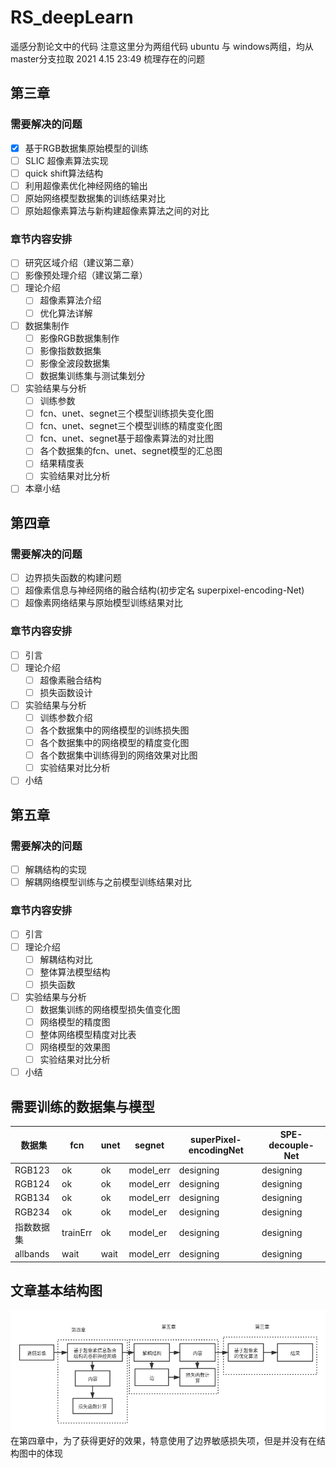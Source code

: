 # RS_deepLearn
遥感分割论文中的代码
注意这里分为两组代码 ubuntu 与 windows两组，均从master分支拉取
2021 4.15 23:49
梳理存在的问题

## 第三章
### 需要解决的问题
- [x] 基于RGB数据集原始模型的训练
- [ ] SLIC 超像素算法实现
- [ ] quick shift算法结构
- [ ] 利用超像素优化神经网络的输出
- [ ] 原始网络模型数据集的训练结果对比
- [ ] 原始超像素算法与新构建超像素算法之间的对比
### 章节内容安排
- [ ] 研究区域介绍（建议第二章）
- [ ] 影像预处理介绍（建议第二章）
- [ ] 理论介绍
  - [ ] 超像素算法介绍
  - [ ] 优化算法详解
- [ ] 数据集制作
  - [ ] 影像RGB数据集制作
  - [ ] 影像指数数据集
  - [ ] 影像全波段数据集
  - [ ] 数据集训练集与测试集划分
- [ ] 实验结果与分析
  - [ ] 训练参数
  - [ ] fcn、unet、segnet三个模型训练损失变化图
  - [ ] fcn、unet、segnet三个模型训练的精度变化图
  - [ ] fcn、unet、segnet基于超像素算法的对比图
  - [ ] 各个数据集的fcn、unet、segnet模型的汇总图
  - [ ] 结果精度表
  - [ ] 实验结果对比分析
- [ ] 本章小结 
## 第四章
### 需要解决的问题
- [ ] 边界损失函数的构建问题
- [ ] 超像素信息与神经网络的融合结构(初步定名 superpixel-encoding-Net)
- [ ] 超像素网络结果与原始模型训练结果对比
### 章节内容安排
- [ ] 引言
- [ ] 理论介绍
  - [ ] 超像素融合结构
  - [ ] 损失函数设计
- [ ] 实验结果与分析
  - [ ] 训练参数介绍
  - [ ] 各个数据集中的网络模型的训练损失图
  - [ ] 各个数据集中的网络模型的精度变化图
  - [ ] 各个数据集中训练得到的网络效果对比图
  - [ ] 实验结果对比分析
- [ ] 小结 

## 第五章
### 需要解决的问题
- [ ] 解耦结构的实现
- [ ] 解耦网络模型训练与之前模型训练结果对比
### 章节内容安排
- [ ] 引言
- [ ] 理论介绍
  - [ ] 解耦结构对比
  - [ ] 整体算法模型结构
  - [ ] 损失函数
- [ ] 实验结果与分析
  - [ ] 数据集训练的网络模型损失值变化图
  - [ ] 网络模型的精度图
  - [ ] 整体网络模型精度对比表
  - [ ] 网络模型的效果图
  - [ ] 实验结果对比分析
- [ ] 小结

## 需要训练的数据集与模型
|  数据集   | fcn  | unet| segnet | superPixel-encodingNet | SPE-decouple-Net|
|  ----  | ----  |  ----  |  ----  |  ----  |  ----  |
| RGB123  | ok | ok | model_err | designing | designing |
| RGB124  | ok | ok | model_err | designing | designing |
| RGB134  | ok | ok | model_err | designing | designing |
| RGB234  | ok | ok | model_er | designing | designing |
| 指数数据集  | trainErr | ok | model_er | designing | designing |
| allbands  | wait | wait | model_err | designing | designing |

## 文章基本结构图
![avatar](./文章基本结构图.png)
在第四章中，为了获得更好的效果，特意使用了边界敏感损失项，但是并没有在结构图中的体现
